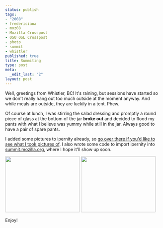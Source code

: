 ```yaml
--- 
status: publish
tags: 
- "2008"
- fredericiana
- moz08
- Mozilla Crosspost
- OSU OSL Crosspost
- photo
- summit
- whistler
published: true
title: Summiting
type: post
meta: 
  _edit_last: "2"
layout: post
---
```

Well, greetings from Whistler, BC! It's raining, but sessions have started so we don't really hang out too much outside at the moment anyway. And while meals are outside, they are luckily in a tent. Phew.

Of course at lunch, I was stirring the salad dressing and promptly a round piece of glass at the bottom of the jar <strong>broke out</strong> and decided to flood my pants with what I believe was yummy while still in the jar. Always good to have a pair of spare pants.

I added some pictures to ipernity already, so <a href="http://www.ipernity.com/doc/14835/album/76805">go over there if you'd like to see what I took pictures of</a>. I also wrote some code to import ipernity into <a href="http://summit.mozilla.org">summit.mozilla.org</a>, where I hope it'll show up soon.

<a href="http://www.ipernity.com/doc/14835/album/76805"><img src="http://fredericiana.com/wp-content/uploads/2008/07/moz08-1.jpg" alt="" title="Mozilla Summit 2008" width="240" height="180" class="alignnone size-full wp-image-1385" /></a> <a href="http://www.ipernity.com/doc/14835/album/76805"><img src="http://fredericiana.com/wp-content/uploads/2008/07/moz08-2.jpg" alt="" title="Mozilla Summit 2008" width="240" height="180" class="alignnone size-full wp-image-1387" /></a>

Enjoy!
